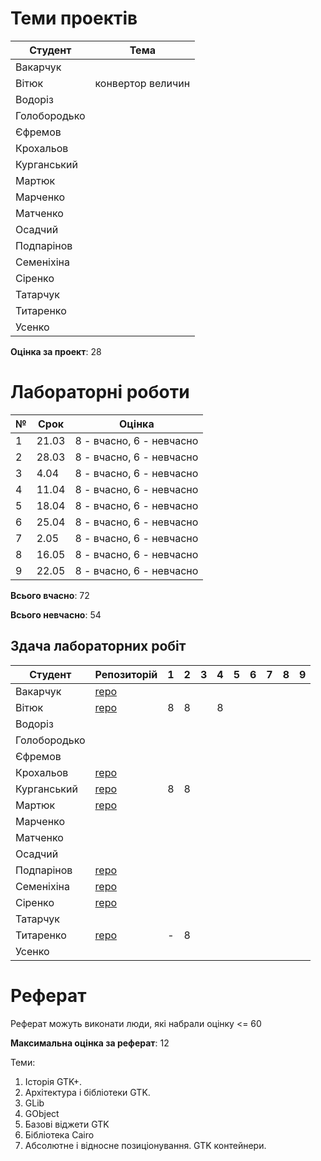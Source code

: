 # Теми проектів

|Студент|Тема|
|-|-|
|Вакарчук||
|Вітюк|конвертор величин|
|Водоріз||
|Голобородько||
|Єфремов||
|Крохальов||
|Курганський||
|Мартюк||
|Марченко||
|Матченко||
|Осадчий||
|Подпарінов||
|Семеніхіна||
|Сіренко||
|Татарчук||
|Титаренко||
|Усенко||

**Оцінка за проект**: 28

# Лабораторні роботи

|№|Срок|Оцінка|
|-|-|-|
|1|21.03|8 - вчасно, 6 - невчасно|
|2|28.03|8 - вчасно, 6 - невчасно|
|3|4.04|8 - вчасно, 6 - невчасно|
|4|11.04|8 - вчасно, 6 - невчасно|
|5|18.04|8 - вчасно, 6 - невчасно|
|6|25.04|8 - вчасно, 6 - невчасно|
|7|2.05|8 - вчасно, 6 - невчасно|
|8|16.05|8 - вчасно, 6 - невчасно|
|9|22.05|8 - вчасно, 6 - невчасно|

**Всього вчасно**: 72

**Всього невчасно**: 54

## Здача лабораторних робіт

|Студент|Репозиторій|1|2|3|4|5|6|7|8|9|
|-|-|-|-|-|-|-|-|-|-|-|
|Вакарчук|[repo](https://bitbucket.org/DVakarchuk/labs/branches/)||||||||||
|Вітюк|[repo](https://bitbucket.org/IvanVitiuk/myrep2/src/master/)|8|8||8||||||
|Водоріз|||||||||||
|Голобородько|||||||||||
|Єфремов|||||||||||
|Крохальов|[repo](https://bitbucket.org/DealUnloker/lb/src/master/)||||||||||
|Курганський|[repo](https://bitbucket.org/kurgansky/atp_labs/src/master/)|8|8||||||||
|Мартюк|[repo](https://bitbucket.org/Marynok/labs/src/master/)||||||||||
|Марченко|||||||||||
|Матченко|||||||||||
|Осадчий|||||||||||
|Подпарінов|[repo](https://bitbucket.org/Kaninka/labs/src/master/)||||||||||
|Семеніхіна|[repo](https://bitbucket.org/lenore2018/labs/src/master/)||||||||||
|Сіренко|[repo](https://bitbucket.org/XRicko/atp/src/master/)||||||||||
|Татарчук|||||||||||
|Титаренко|[repo](https://bitbucket.org/polinaka/p/src/master/)|-|8||||||||
|Усенко|||||||||||


# Реферат

Реферат можуть виконати люди, які набрали оцінку <= 60

**Максимальна оцінка за реферат**: 12

Теми:
1. Історія GTK+.
2. Архітектура і бібліотеки GTK.
3. GLib
4. GObject
5. Базові віджети GTK
6. Бібліотека Cairo
7. Абсолютне і відносне позиціонування. GTK контейнери.
